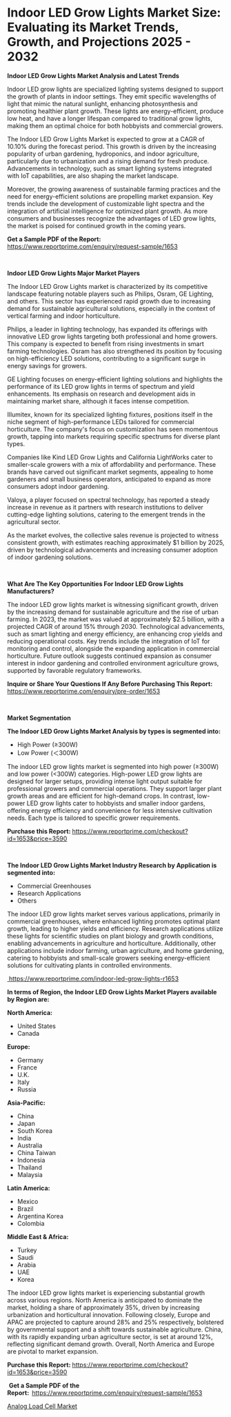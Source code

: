 <p><h1>Indoor LED Grow Lights Market Size: Evaluating its Market Trends, Growth, and Projections 2025 - 2032</h1></p><p><strong>Indoor LED Grow Lights Market Analysis and Latest Trends</strong></p>
<p><p>Indoor LED grow lights are specialized lighting systems designed to support the growth of plants in indoor settings. They emit specific wavelengths of light that mimic the natural sunlight, enhancing photosynthesis and promoting healthier plant growth. These lights are energy-efficient, produce low heat, and have a longer lifespan compared to traditional grow lights, making them an optimal choice for both hobbyists and commercial growers.</p><p>The Indoor LED Grow Lights Market is expected to grow at a CAGR of 10.10% during the forecast period. This growth is driven by the increasing popularity of urban gardening, hydroponics, and indoor agriculture, particularly due to urbanization and a rising demand for fresh produce. Advancements in technology, such as smart lighting systems integrated with IoT capabilities, are also shaping the market landscape. </p><p>Moreover, the growing awareness of sustainable farming practices and the need for energy-efficient solutions are propelling market expansion. Key trends include the development of customizable light spectra and the integration of artificial intelligence for optimized plant growth. As more consumers and businesses recognize the advantages of LED grow lights, the market is poised for continued growth in the coming years.</p></p>
<p><strong>Get a Sample PDF of the Report:&nbsp;</strong> <a href="https://www.reportprime.com/enquiry/request-sample/1653?utm_campaign=3073&utm_medium=2&utm_source=Github&utm_content=ia&utm_term=18032025&utm_id=indoor-led-grow-lights">https://www.reportprime.com/enquiry/request-sample/1653</a></p>
<p>&nbsp;</p>
<p><strong>Indoor LED Grow Lights Major Market Players</strong></p>
<p><p>The Indoor LED Grow Lights market is characterized by its competitive landscape featuring notable players such as Philips, Osram, GE Lighting, and others. This sector has experienced rapid growth due to increasing demand for sustainable agricultural solutions, especially in the context of vertical farming and indoor horticulture.</p><p>Philips, a leader in lighting technology, has expanded its offerings with innovative LED grow lights targeting both professional and home growers. This company is expected to benefit from rising investments in smart farming technologies. Osram has also strengthened its position by focusing on high-efficiency LED solutions, contributing to a significant surge in energy savings for growers.</p><p>GE Lighting focuses on energy-efficient lighting solutions and highlights the performance of its LED grow lights in terms of spectrum and yield enhancements. Its emphasis on research and development aids in maintaining market share, although it faces intense competition.</p><p>Illumitex, known for its specialized lighting fixtures, positions itself in the niche segment of high-performance LEDs tailored for commercial horticulture. The company's focus on customization has seen momentous growth, tapping into markets requiring specific spectrums for diverse plant types.</p><p>Companies like Kind LED Grow Lights and California LightWorks cater to smaller-scale growers with a mix of affordability and performance. These brands have carved out significant market segments, appealing to home gardeners and small business operators, anticipated to expand as more consumers adopt indoor gardening.</p><p>Valoya, a player focused on spectral technology, has reported a steady increase in revenue as it partners with research institutions to deliver cutting-edge lighting solutions, catering to the emergent trends in the agricultural sector.</p><p>As the market evolves, the collective sales revenue is projected to witness consistent growth, with estimates reaching approximately $1 billion by 2025, driven by technological advancements and increasing consumer adoption of indoor gardening solutions.</p></p>
<p>&nbsp;</p>
<p><strong>What Are The Key Opportunities For Indoor LED Grow Lights Manufacturers?</strong></p>
<p><p>The indoor LED grow lights market is witnessing significant growth, driven by the increasing demand for sustainable agriculture and the rise of urban farming. In 2023, the market was valued at approximately $2.5 billion, with a projected CAGR of around 15% through 2030. Technological advancements, such as smart lighting and energy efficiency, are enhancing crop yields and reducing operational costs. Key trends include the integration of IoT for monitoring and control, alongside the expanding application in commercial horticulture. Future outlook suggests continued expansion as consumer interest in indoor gardening and controlled environment agriculture grows, supported by favorable regulatory frameworks.</p></p>
<p><strong>Inquire or Share Your Questions If Any Before Purchasing This Report:</strong> <a href="https://www.reportprime.com/enquiry/pre-order/1653?utm_campaign=3073&utm_medium=2&utm_source=Github&utm_content=ia&utm_term=18032025&utm_id=indoor-led-grow-lights">https://www.reportprime.com/enquiry/pre-order/1653</a></p>
<p>&nbsp;</p>
<p><strong>Market Segmentation</strong></p>
<p><strong>The Indoor LED Grow Lights Market Analysis by types is segmented into:</strong></p>
<p><ul><li>High Power (≥300W)</li><li>Low Power (＜300W)</li></ul></p>
<p><p>The indoor LED grow lights market is segmented into high power (≥300W) and low power (<300W) categories. High-power LED grow lights are designed for larger setups, providing intense light output suitable for professional growers and commercial operations. They support larger plant growth areas and are efficient for high-demand crops. In contrast, low-power LED grow lights cater to hobbyists and smaller indoor gardens, offering energy efficiency and convenience for less intensive cultivation needs. Each type is tailored to specific grower requirements.</p></p>
<p><strong>Purchase this Report:&nbsp;</strong><a href="https://www.reportprime.com/checkout?id=1653&price=3590&utm_campaign=3073&utm_medium=2&utm_source=Github&utm_content=ia&utm_term=18032025&utm_id=indoor-led-grow-lights">https://www.reportprime.com/checkout?id=1653&price=3590</a></p>
<p>&nbsp;</p>
<p><strong>The Indoor LED Grow Lights Market Industry Research by Application is segmented into:</strong></p>
<p><ul><li>Commercial Greenhouses</li><li>Research Applications</li><li>Others</li></ul></p>
<p><p>The indoor LED grow lights market serves various applications, primarily in commercial greenhouses, where enhanced lighting promotes optimal plant growth, leading to higher yields and efficiency. Research applications utilize these lights for scientific studies on plant biology and growth conditions, enabling advancements in agriculture and horticulture. Additionally, other applications include indoor farming, urban agriculture, and home gardening, catering to hobbyists and small-scale growers seeking energy-efficient solutions for cultivating plants in controlled environments.</p></p>
<p><a href="https://www.reportprime.com/indoor-led-grow-lights-r1653?utm_campaign=3073&utm_medium=2&utm_source=Github&utm_content=ia&utm_term=18032025&utm_id=indoor-led-grow-lights">&nbsp;https://www.reportprime.com/indoor-led-grow-lights-r1653</a></p>
<p><strong>In terms of Region, the Indoor LED Grow Lights Market Players available by Region are:</strong></p>
<p>
    <p> <strong> North America: </strong>
        <ul>
            <li>United States</li>
            <li>Canada</li>
        </ul>
        </p> 
    <p> <strong> Europe: </strong>
        <ul>
            <li>Germany</li>
            <li>France</li>
            <li>U.K.</li>
            <li>Italy</li>
            <li>Russia</li>
        </ul>
        </p> 
    <p> <strong> Asia-Pacific: </strong>
        <ul>
            <li>China</li>
            <li>Japan</li>
            <li>South Korea</li>
            <li>India</li>
            <li>Australia</li>
            <li>China Taiwan</li>
            <li>Indonesia</li>
            <li>Thailand</li>
            <li>Malaysia</li>
        </ul>
        </p> 
    <p> <strong> Latin America: </strong>
        <ul>
            <li>Mexico</li>
            <li>Brazil</li>
            <li>Argentina Korea</li>
            <li>Colombia</li>
        </ul>
        </p> 
    <p> <strong> Middle East & Africa: </strong>
        <ul>
            <li>Turkey</li>
            <li>Saudi</li>
            <li>Arabia</li>
            <li>UAE</li>
            <li>Korea</li>
        </ul>
    </p>
    </p>
<p><p>The indoor LED grow lights market is experiencing substantial growth across various regions. North America is anticipated to dominate the market, holding a share of approximately 35%, driven by increasing urbanization and horticultural innovation. Following closely, Europe and APAC are projected to capture around 28% and 25% respectively, bolstered by governmental support and a shift towards sustainable agriculture. China, with its rapidly expanding urban agriculture sector, is set at around 12%, reflecting significant demand growth. Overall, North America and Europe are pivotal to market expansion.</p></p>
<p><strong>Purchase this Report: </strong><a href="https://www.reportprime.com/checkout?id=1653&price=3590&utm_campaign=3073&utm_medium=2&utm_source=Github&utm_content=ia&utm_term=18032025&utm_id=indoor-led-grow-lights">https://www.reportprime.com/checkout?id=1653&price=3590</a></p>
<p>&nbsp;<strong>Get a Sample PDF of the Report:&nbsp;&nbsp;</strong><a href="https://www.reportprime.com/enquiry/request-sample/1653?utm_campaign=3073&utm_medium=2&utm_source=Github&utm_content=ia&utm_term=18032025&utm_id=indoor-led-grow-lights">https://www.reportprime.com/enquiry/request-sample/1653</a></p>
<p><strong></strong></p>
<p><p><a href="https://github.com/rogetspate12/Market-Research-Report-List-1/blob/main/analog-load-cell-market.md?utm_campaign=3073&utm_medium=2&utm_source=Github&utm_content=ia&utm_term=18032025&utm_id=indoor-led-grow-lights">Analog Load Cell Market</a></p></p>